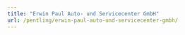```yaml
---
title: "Erwin Paul Auto- und Servicecenter GmbH"
url: /pentling/erwin-paul-auto-und-servicecenter-gmbh/
---
```

